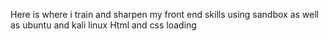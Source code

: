 Here is where i train and sharpen my front end skills 
using sandbox as well as ubuntu and kali linux 
Html and css loading 
